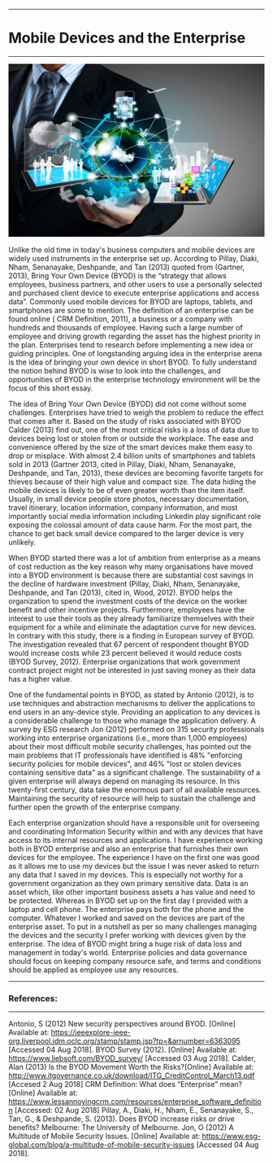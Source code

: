 ***
# Mobile Devices and the Enterprise
***


<p>
    <img src="https://raw.githubusercontent.com/mrkem598/enterprise/master/mobiledevice.jpg" width="100%" height="340" />
</p>

Unlike the old time in today's business computers and mobile devices are widely used instruments in the enterprise set up. According to Pillay, Diaki, Nham, Senanayake, Deshpande, and Tan (2013) quoted from (Gartner, 2013), Bring Your Own Device (BYOD) is the “strategy that allows employees, business partners, and other users to use a personally selected and purchased client device to execute enterprise applications and access data”. Commonly used mobile devices for BYOD are laptops, tablets, and smartphones are some to mention. The definition of an enterprise can be found online ( CRM Definition, 2011), a business or a company with hundreds and thousands of employee. Having such a large number of employee and driving growth regarding the asset has the highest priority in the plan. Enterprises tend to research before implementing a new idea or guiding principles. One of longstanding arguing idea in the enterprise arena is the idea of bringing your own device in short BYOD. To fully understand the notion behind BYOD is wise to look into the challenges, and opportunities of BYOD in the enterprise technology environment will be the focus of this short essay.

The idea of Bring Your Own Device (BYOD) did not come without some challenges. Enterprises have tried to weigh the problem to reduce the effect that comes after it. Based on the study of risks associated with BYOD Calder (2013) find out, one of the most critical risks is a loss of data due to devices being lost or stolen from or outside the workplace. The ease and convenience offered by the size of the smart devices make them easy to drop or misplace. With almost 2.4 billion units of smartphones and tablets sold in 2013 (Gartner 2013, cited in Pillay, Diaki, Nham, Senanayake, Deshpande, and Tan, 2013), these devices are becoming favorite targets for thieves because of their high value and compact size. The data hiding the mobile devices is likely to be of even greater worth than the item itself. Usually, in small device people store photos, necessary documentation, travel itinerary, location information, company information, and most importantly social media information including LinkedIn play significant role exposing the colossal amount of data cause harm. For the most part, the chance to get back small device compared to the larger device is very unlikely. 

When BYOD started there was a lot of ambition from enterprise as a means of cost reduction as the key reason why many organisations have moved into a BYOD environment is because there are substantial cost savings in the decline of hardware investment (Pillay, Diaki, Nham, Senanayake, Deshpande, and Tan (2013), cited in, Wood, 2012). BYOD helps the organization to spend the investment costs of the device on the worker benefit and other incentive projects. Furthermore, employees have the interest to use their tools as they already familiarize themselves with their equipment for a while and eliminate the adaptation curve for new devices. In contrary with this study, there is a finding in European survey of BYOD. The investigation revealed that 67 percent of respondent thought BYOD would increase costs while 23 percent believed it would reduce costs (BYOD Survey, 2012). Enterprise organizations that work government contract project might not be interested in just saving money as their data has a higher value. 

One of the fundamental points in BYOD, as stated by Antonio (2012), is to use techniques and abstraction mechanisms to deliver the applications to end users in an any-device style. Providing an application to any devices is a considerable challenge to those who manage the application delivery. A survey by  ESG research Jon (2012)  performed on 315 security professionals working into enterprise organizations (i.e., more than 1,000 employees) about their most difficult mobile security challenges, has pointed out the main problems that IT professionals have identified is 48% "enforcing security policies for mobile devices", and 46% "lost or stolen devices containing sensitive data" as a significant challenge. The sustainability of a given enterprise will always depend on managing its resource. In this twenty-first century, data take the enormous part of all available resources. Maintaining the security of resource will help to sustain the challenge and further open the growth of the enterprise company. 

Each enterprise organization should have a responsible unit for overseeing and coordinating Information Security within and with any devices that have access to its internal resources and applications. I have experience working both in BYOD enterprise and also an enterprise that furnishes their own devices for the employee. The experience I have on the first one was good as it allows me to use my devices but the issue I was never asked to return any data that I saved in my devices. This is especially not worthy for a government organization as they own primary sensitive data. Data is an asset which, like other important business assets a has value and need to be protected. Whereas in BYOD set up on the first day I provided with a laptop and cell phone. The enterprise pays both for the phone and the computer. Whatever I worked and saved on the devices are part of the enterprise asset. To put in a nutshell as per so many challenges managing the devices and the security I prefer working with devices given by the enterprise. The idea of BYOD might bring a huge risk of data loss and management in today's world. Enterprise policies and data governance should focus on keeping company resource safe, and terms and conditions should be applied as employee use any resources. 

 

***
### References:
***
Antonio, S (2012) New security perspectives around BYOD. [Online] Available at: https://ieeexplore-ieee-org.liverpool.idm.oclc.org/stamp/stamp.jsp?tp=&arnumber=6363095 [Accessed 04 Aug 2018].
BYOD Survey (2012). [Online] Available at: https://www.liebsoft.com/BYOD_survey/ [Accessed 03 Aug 2018].
Calder, Alan (2013) Is the BYOD Movement Worth the Risks?[Online] Available at: http://www.itgovernance.co.uk/download/ITG_CreditControl_March13.pdf [Accesed 2 Aug 2018]
 CRM Definition: What does “Enterprise” mean?[Online] Available at: https://www.lessannoyingcrm.com/resources/enterprise_software_definition [Accessed: 02 Aug 2018]
Pillay, A., Diaki, H., Nham, E., Senanayake, S., Tan, G., & Deshpande, S. (2013). Does BYOD increase risks or drive benefits? Melbourne: The University of Melbourne.
Jon, O (2012) A Multitude of Mobile Security Issues. [Online] Available at: https://www.esg-global.com/blog/a-multitude-of-mobile-security-issues [Accessed 04 Aug 2018].

